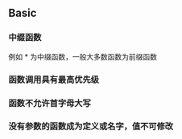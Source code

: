 ## Basic

### 中缀函数

例如 * 为中缀函数，一般大多数函数为前缀函数

### 函数调用具有最高优先级

### 函数不允许首字母大写

### 没有参数的函数成为定义或名字，值不可修改